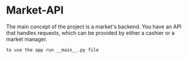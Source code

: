 # Market-API

The main concept of the project is a market's backend. You have an API that handles requests, which can be provided by either a cashier or a market manager.

` to use the app run __main__.py file `
